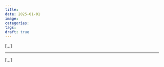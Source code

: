 ```yaml
---
title:
date: 2025-01-01
image:
categories:
tags:
draft: true
---
```


[...]

<!--more-->

---

[...]